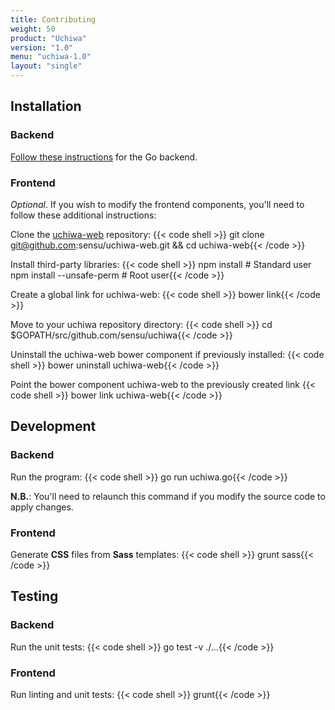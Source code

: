 ```yaml
---
title: Contributing
weight: 50
product: "Uchiwa"
version: "1.0"
menu: "uchiwa-1.0"
layout: "single"
---
```


## Installation

### Backend
[Follow these instructions][1]
for the Go backend.

### Frontend
*Optional*. If you wish to modify the frontend components, you'll need to follow
these additional instructions:

Clone the [uchiwa-web](https://github.com/sensu/uchiwa-web) repository:
{{< code shell >}}
git clone git@github.com:sensu/uchiwa-web.git && cd uchiwa-web{{< /code >}}

Install third-party libraries:
{{< code shell >}}
npm install # Standard user
npm install --unsafe-perm # Root user{{< /code >}}

Create a global link for uchiwa-web:
{{< code shell >}}
bower link{{< /code >}}

Move to your uchiwa repository directory:
{{< code shell >}}
cd $GOPATH/src/github.com/sensu/uchiwa{{< /code >}}

Uninstall the uchiwa-web bower component if previously installed:
{{< code shell >}}
bower uninstall uchiwa-web{{< /code >}}

Point the bower component uchiwa-web to the previously created link
{{< code shell >}}
bower link uchiwa-web{{< /code >}}

## Development

### Backend
Run the program:
{{< code shell >}}
go run uchiwa.go{{< /code >}}

**N.B.**: You'll need to relaunch this command if you modify the source code
to apply changes.

### Frontend
Generate **CSS** files from **Sass** templates:
{{< code shell >}}
grunt sass{{< /code >}}

## Testing

### Backend
Run the unit tests:
{{< code shell >}}
go test -v ./...{{< /code >}}

### Frontend
Run linting and unit tests:
{{< code shell >}}
grunt{{< /code >}}

[1]: ../getting-started/installation/#from-source
